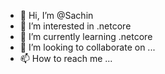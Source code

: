 - 👋 Hi, I’m @Sachin
- 👀 I’m interested in .netcore
- 🌱 I’m currently learning .netcore
- 💞️ I’m looking to collaborate on ...
- 📫 How to reach me ...

<!---
Sachin9095/Sachin9095 is a ✨ special ✨ repository because its `README.md` (this file) appears on your GitHub profile.
You can click the Preview link to take a look at your changes.
--->
